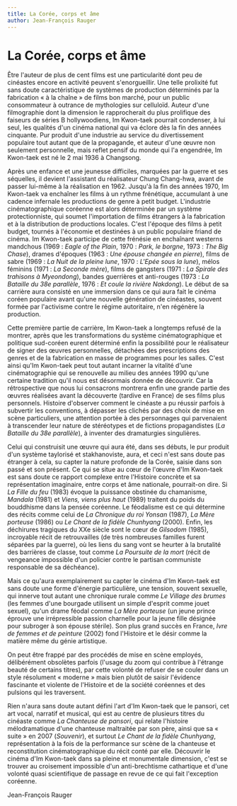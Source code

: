 ```yaml
---
title: La Corée, corps et âme
author: Jean-François Rauger
---
```


# La Corée, corps et âme

Être l'auteur de plus de cent films est une particularité dont peu de cinéastes encore en activité peuvent s'enorgueillir. Une telle prolixité fut sans doute caractéristique de systèmes de production déterminés par la fabrication « à la chaîne » de films bon marché, pour un public consommateur à outrance de mythologies sur celluloïd. Auteur d'une filmographie dont la dimension le rapprocherait du plus prolifique des faiseurs de séries B hollywoodiens, Im Kwon-taek pourrait condenser, à lui seul, les qualités d'un cinéma national qui va éclore dès la fin des années cinquante. Pur produit d'une industrie au service du divertissement populaire tout autant que de la propagande, et auteur d'une œuvre non seulement personnelle, mais reflet pensif du monde qui l'a engendrée, Im Kwon-taek est né le 2 mai 1936 à Changsong.

Après une enfance et une jeunesse difficiles, marquées par la guerre et ses séquelles, il devient l'assistant du réalisateur Chung Chang-hwa, avant de passer lui-même à la réalisation en 1962. Jusqu'à la fin des années 1970, Im Kwon-taek va enchaîner les films à un rythme frénétique, accumulant à une cadence infernale les productions de genre à petit budget. L'industrie cinématographique coréenne est alors déterminée par un système protectionniste, qui soumet l'importation de films étrangers à la fabrication et à la distribution de productions locales. C'est l'époque des films à petit budget, tournés à l'économie et destinées à un public populaire friand de cinéma. Im Kwon-taek participe de cette frénésie en enchaînant westerns mandchous (1969 : _Eagle of the Plain_, 1970 : _Park, le borgne_, 1973 : _The Big Chase_), drames d'époques (1963 : _Une épouse changée en pierre_), films de sabre (1969 : _La Nuit de la pleine lune_, 1970 : _L'Epée sous la lune_), mélos féminins (1971 : _La Seconde mère_), films de gangsters (1971 : _La Spirale des trahisons à Myeondong_), bandes guerrières et anti-rouges (1973 : _La Bataille du 38e parallèle_, 1976 : _Et coule la rivière Nakdong_). Le début de sa carrière aura consisté en une immersion dans ce qui aura fait le cinéma coréen populaire avant qu'une nouvelle génération de cinéastes, souvent formée par l'activisme contre le régime autoritaire, n'en régénère la production.

Cette première partie de carrière, Im Kwon-taek a longtemps refusé de la montrer, après que les transformations du système cinématographique et politique sud-coréen eurent déterminé enfin la possibilité pour le réalisateur de signer des œuvres personnelles, détachées des prescriptions des genres et de la fabrication en masse de programmes pour les salles. C'est ainsi qu'Im Kwon-taek peut tout autant incarner la vitalité d'une cinématographie qui se renouvelle au milieu des années 1990 qu'une certaine tradition qu'il nous est désormais donnée de découvrir. Car la rétrospective que nous lui consacrons montrera enfin une grande partie des œuvres réalisées avant la découverte (tardive en France) de ses films plus personnels. Histoire d'observer comment le cinéaste a pu réussir parfois à subvertir les conventions, à dépasser les clichés par des choix de mise en scène particuliers, une attention portée à des personnages qui parvenaient à transcender leur nature de stéréotypes et de fictions propagandistes (_La Bataille du 38e parallèle_), à inventer des dramaturgies singulières.

Celui qui construisit une œuvre qui aura été, dans ses débuts, le pur produit d'un système taylorisé et stakhanoviste, aura, et ceci n'est sans doute pas étranger à cela, su capter la nature profonde de la Corée, saisie dans son passé et son présent. Ce qui se situe au cœur de l'œuvre d'Im Kwon-taek est sans doute ce rapport complexe entre l'Histoire concrète et sa représentation imaginaire, entre corps et âme nationale, pourrait-on dire. Si _La Fille du feu_ (1983) évoque la puissance obstinée du chamanisme, _Mandala_ (1981) et _Viens, viens plus haut_ (1989) traitent du poids du bouddhisme dans la pensée coréenne. Le féodalisme est ce qui détermine des récits comme celui de _La Chronique du roi Yonsan_ (1987), _La Mère porteuse_ (1986) ou _Le Chant de la fidèle Chunhyang_ (2000). Enfin, les déchirures tragiques du XXe siècle sont le cœur de _Gilsodom_ (1985), incroyable récit de retrouvailles (de très nombreuses familles furent séparées par la guerre), où les liens du sang vont se heurter à la brutalité des barrières de classe, tout comme _La Poursuite de la mort_ (récit de vengeance impossible d'un policier contre le partisan communiste responsable de sa déchéance).

Mais ce qu'aura exemplairement su capter le cinéma d'Im Kwon-taek est sans doute une forme d'énergie particulière, une tension, souvent sexuelle, qui innerve tout autant une chronique rurale comme _Le Village des brumes_ (les femmes d'une bourgade utilisent un simple d'esprit comme jouet sexuel), qu'un drame féodal comme _La Mère porteuse_ (un jeune prince éprouve une irrépressible passion charnelle pour la jeune fille désignée pour subroger à son épouse stérile). Son plus grand succès en France, _Ivre de femmes et de peinture_ (2002) fond l'Histoire et le désir comme la matière même du génie artistique.

On peut être frappé par des procédés de mise en scène employés, délibérément obsolètes parfois (l'usage du zoom qui contribue à l'étrange beauté de certains titres), par cette volonté de refuser de se couler dans un style résolument « moderne » mais bien plutôt de saisir l'évidence fascinante et violente de l'Histoire et de la société coréennes et des pulsions qui les traversent.

Rien n'aura sans doute autant défini l'art d'Im Kwon-taek que le pansori, cet art vocal, narratif et musical, qui est au centre de plusieurs titres du cinéaste comme _La Chanteuse de pansori_, qui relate l'histoire mélodramatique d'une chanteuse maltraitée par son père, ainsi que sa « suite » en 2007 (_Souvenir_), et surtout _Le Chant de la fidèle Chunhyang_, représentation à la fois de la performance sur scène de la chanteuse et reconstitution cinématographique du récit conté par elle. Découvrir le cinéma d'Im Kwon-taek dans sa pleine et monumentale dimension, c'est se trouver au croisement impossible d'un anti-brechtisme cathartique et d'une volonté quasi scientifique de passage en revue de ce qui fait l'exception coréenne.

Jean-François Rauger
